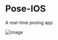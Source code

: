 # Pose-IOS
A real-time posing app

![image](https://github.com/yukang2017/Pose-IOS/blob/master/posing-mobile.gif)
